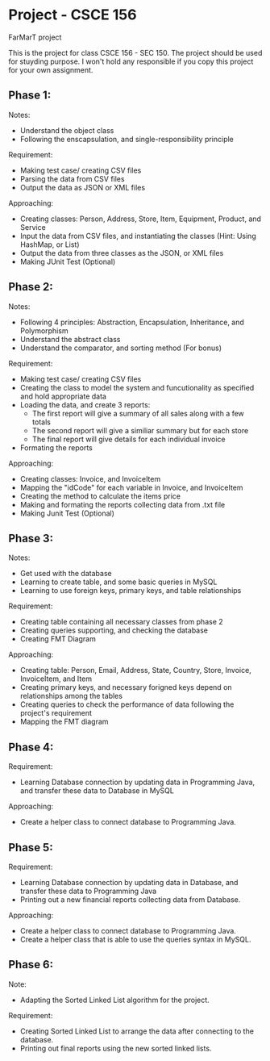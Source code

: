 # Project - CSCE 156

FarMarT project

This is the project for class CSCE 156 - SEC 150. 
The project should be used for stuyding purpose.
I won't hold any responsible if you copy this project for your own assignment.

## Phase 1:
Notes:
 - Understand the object class
 - Following the enscapsulation, and single-responsibility principle

Requirement:
 - Making test case/ creating CSV files
 - Parsing the data from CSV files
 - Output the data as JSON or XML files

Approaching:
 - Creating classes: Person, Address, Store, Item, Equipment, Product, and Service 
 - Input the data from CSV files, and instantiating the classes (Hint: Using HashMap, or List)
 - Output the data from three classes as the JSON, or XML files
 - Making JUnit Test (Optional)

## Phase 2:
Notes:
 - Following 4 principles: Abstraction, Encapsulation, Inheritance, and Polymorphism
 - Understand the abstract class
 - Understand the comparator, and sorting method (For bonus)
  
Requirement:
 - Making test case/ creating CSV files
 - Creating the class to model the system and funcutionality as specified and hold appropriate data
 - Loading the data, and create 3 reports:
   + The first report will give a summary of all sales along with a few totals
   + The second report will give a similiar summary but for each store
   + The final report will give details for each individual invoice  
 - Formating the reports

Approaching:
 - Creating classes: Invoice, and InvoiceItem
 - Mapping the "idCode" for each variable in Invoice, and InvoiceItem
 - Creating the method to calculate the items price
 - Making and formating the reports collecting data from .txt file
 - Making Junit Test (Optional)

## Phase 3:
Notes:
 - Get used with the database
 - Learning to create table, and some basic queries in MySQL
 - Learning to use foreign keys, primary keys, and table relationships
  
Requirement:
 - Creating table containing all necessary classes from phase 2
 - Creating queries supporting, and checking the database
 - Creating FMT Diagram

Approaching:
 - Creating table: Person, Email, Address, State, Country, Store, Invoice, InvoiceItem, and Item
 - Creating primary keys, and necessary forigned keys depend on relationships among the tables
 - Creating queries to check the performance of data following the project's requirement
 - Mapping the FMT diagram

## Phase 4:
  
Requirement:
 - Learning Database connection by updating data in Programming Java, and transfer these data to Database in MySQL

Approaching:
 - Create a helper class to connect database to Programming Java.

## Phase 5:

Requirement:
 - Learning Database connection by updating data in Database, and transfer these data to Programming Java
 - Printing out a new financial reports collecting data from Database.

Approaching:
 - Create a helper class to connect database to Programming Java.
 - Create a helper class that is able to use the queries syntax in MySQL.

## Phase 6:

Note:
 - Adapting the Sorted Linked List algorithm for the project.

Requirement:
 - Creating Sorted Linked List to arrange the data after connecting to the database.
 - Printing out final reports using the new sorted linked lists.

